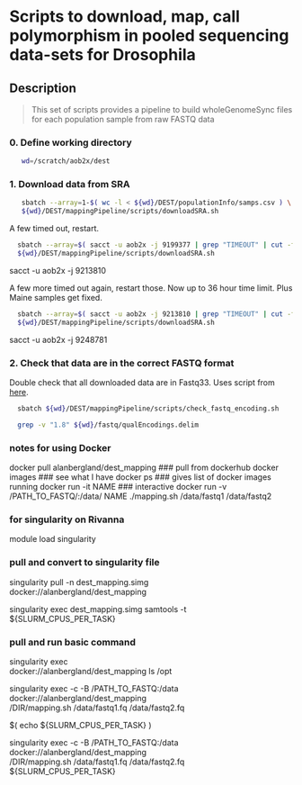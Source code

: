 # Scripts to download, map, call polymorphism in pooled sequencing data-sets for Drosophila

## Description
> This set of scripts provides a pipeline to build wholeGenomeSync files for each population sample from raw FASTQ data

### 0. Define working directory
```bash
   wd=/scratch/aob2x/dest
```

### 1. Download data from SRA
```bash
   sbatch --array=1-$( wc -l < ${wd}/DEST/populationInfo/samps.csv ) \
   ${wd}/DEST/mappingPipeline/scripts/downloadSRA.sh
```
A few timed out, restart. <br/>
``` bash
  sbatch --array=$( sacct -u aob2x -j 9199377 | grep "TIMEOUT" | cut -f1 -d' ' | cut -f2 -d'_' | tr '\n' ',' ) \
  ${wd}/DEST/mappingPipeline/scripts/downloadSRA.sh
```
sacct -u aob2x -j 9213810

A few more timed out again, restart those. Now up to 36 hour time limit. Plus Maine samples get fixed.
``` bash
  sbatch --array=$( sacct -u aob2x -j 9213810 | grep "TIMEOUT" | cut -f1 -d' ' | cut -f2 -d'_' | tr '\n' ',' ) \
  ${wd}/DEST/mappingPipeline/scripts/downloadSRA.sh
```
sacct -u aob2x -j 9248781


### 2. Check that data are in the correct FASTQ format
Double check that all downloaded data are in Fastq33. Uses script from [here](https://github.com/brentp/bio-playground/blob/master/reads-utils/guess-encoding.py). </br>
```bash
  sbatch ${wd}/DEST/mappingPipeline/scripts/check_fastq_encoding.sh

  grep -v "1.8" ${wd}/fastq/qualEncodings.delim
```

















### notes for using Docker

  docker pull alanbergland/dest_mapping ### pull from dockerhub
  docker images  ### see what I have
  docker ps ### gives list of docker images running
  docker run -it NAME ### interactive
  docker run -v /PATH_TO_FASTQ/:/data/ NAME ./mapping.sh /data/fastq1 /data/fastq2


### for singularity on Rivanna
  module load singularity

  ### pull and convert to singularity file
  singularity pull -n dest_mapping.simg \
  docker://alanbergland/dest_mapping

  singularity exec dest_mapping.simg samtools -t ${SLURM_CPUS_PER_TASK}

  ### pull and run basic command
  singularity exec \
  docker://alanbergland/dest_mapping ls /opt



  singularity exec -c -B /PATH_TO_FASTQ:/data \
  docker://alanbergland/dest_mapping \
  /DIR/mapping.sh /data/fastq1.fq /data/fastq2.fq

  $( echo ${SLURM_CPUS_PER_TASK} )

  singularity exec -c -B /PATH_TO_FASTQ:/data \
  docker://alanbergland/dest_mapping \
  /DIR/mapping.sh /data/fastq1.fq /data/fastq2.fq ${SLURM_CPUS_PER_TASK}
